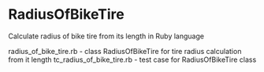 RadiusOfBikeTire
================

Calculate radius of bike tire from its length in Ruby language

radius_of_bike_tire.rb - class RadiusOfBikeTire for tire radius calculation from it length
tc_radius_of_bike_tire.rb - test case for RadiusOfBikeTire class
